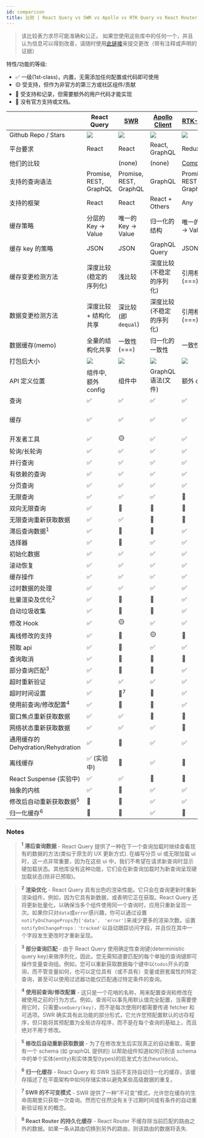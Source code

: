```yaml
---
id: comparison
title: 比较 | React Query vs SWR vs Apollo vs RTK Query vs React Router
---
```


> 该比较表力求尽可能准确和公正。 如果您使用这些库中的任何一个，并且认为信息可以得到改善，请随时使用[此链接](https://github.com/tannerlinsley/react-query/edit/master/docs/src/pages/comparison.md)来提交更改（带有注释或声明的证据）

特性/功能的等级:

- ✅ 一级(1st-class)，内置，无需添加任何配置或代码即可使用
- 🟡 受支持，但作为非官方的第三方或社区组件/贡献
- 🔶 受支持和记录，但需要额外的用户代码才能实现
- 🛑 没有官方支持或文档。

|                                    | React Query                              | [SWR][swr]               | [Apollo Client][apollo]        | [RTK-Query][rtk-query]               | [React Router][react-router]                                              |
| ---------------------------------- | ---------------------------------------- | ------------------------ | ------------------------------ | ------------------------------------ | ------------------------------------------------------------------------- |
| Github Repo / Stars                | [![][stars-react-query]][gh-react-query] | [![][stars-swr]][gh-swr] | [![][stars-apollo]][gh-apollo] | [![][stars-rtk-query]][gh-rtk-query] | [![][stars-react-router]][gh-react-router]                                |
| 平台要求                           | React                                    | React                    | React, GraphQL                 | Redux                                | React                                                                     |
| 他们的比较                         |                                          | (none)                   | (none)                         | [Comparison][rtk-query-comparison]   | (none)                                                                    |
| 支持的查询语法                     | Promise, REST, GraphQL                   | Promise, REST, GraphQL   | GraphQL                        | Promise, REST, GraphQL               | Promise, REST, GraphQL                                                    |
| 支持的框架                         | React                                    | React                    | React + Others                 | Any                                  | React                                                                     |
| 缓存策略                           | 分层的 Key -> Value                      | 唯一的 Key -> Value      | 归一化的结构                   | 唯一的 Key -> Value                  | 嵌套的路由 -> value                                                       |
| 缓存 key 的策略                    | JSON                                     | JSON                     | GraphQL Query                  | JSON                                 | Route Path                                                                |
| 缓存变更检测方法                   | 深度比较 (稳定的序列化)                  | 浅比较                   | 深度比较 (不稳定的序列化)      | 引用相等 (===)                       | 路由变更                                                                  |
| 数据变更检测方法                   | 深度比较 + 结构化共享                    | 深比较(即`dequal`)       | 深度比较 (不稳定的序列化)      | 引用相等 (===)                       | 程序加载                                                                  |
| 数据缓存(memo)                     | 全量的结构化共享                         | 一致性(===)              | 归一化的一致性                 | 一致性(===)                          | 一致性(===)                                                               |
| 打包后大小                         | [![][bp-react-query]][bpl-react-query]   | [![][bp-swr]][bpl-swr]   | [![][bp-apollo]][bpl-apollo]   | [![][bp-rtk-query]][bpl-rtk-query]   | [![][bp-react-router]][bpl-react-router] + [![][bp-history]][bpl-history] |
| API 定义位置                       | 组件中, 额外 config                      | 组件中                   | GraphQL 语法(文件)             | 额外 config                          | 路由树的 config                                                           |
| 查询                               | ✅                                       | ✅                       | ✅                             | ✅                                   | ✅                                                                        |
| 缓存                               | ✅                                       | ✅                       | ✅                             | ✅                                   | 🛑 仅已激活的路由 <sup>8</sup>                                            |
| 开发者工具                         | ✅                                       | 🟡                       | ✅                             | ✅                                   | 🛑                                                                        |
| 轮询/长轮询                        | ✅                                       | ✅                       | ✅                             | ✅                                   | 🛑                                                                        |
| 并行查询                           | ✅                                       | ✅                       | ✅                             | ✅                                   | ✅                                                                        |
| 有依赖的查询                       | ✅                                       | ✅                       | ✅                             | ✅                                   | ✅                                                                        |
| 分页查询                           | ✅                                       | ✅                       | ✅                             | ✅                                   | ✅                                                                        |
| 无限查询                           | ✅                                       | ✅                       | ✅                             | 🛑                                   | 🛑                                                                        |
| 双向无限查询                       | ✅                                       | 🔶                       | 🔶                             | 🛑                                   | 🛑                                                                        |
| 无限查询重新获取数据               | ✅                                       | ✅                       | 🛑                             | 🛑                                   | 🛑                                                                        |
| 滞后查询数据<sup>1</sup>           | ✅                                       | 🔶                       | 🛑                             | ✅                                   | ✅                                                                        |
| 选择器                             | ✅                                       | 🛑                       | ✅                             | ✅                                   | N/A                                                                       |
| 初始化数据                         | ✅                                       | ✅                       | ✅                             | ✅                                   | ✅                                                                        |
| 滚动恢复                           | ✅                                       | ✅                       | ✅                             | ✅                                   | ✅                                                                        |
| 缓存操作                           | ✅                                       | ✅                       | ✅                             | ✅                                   | 🛑                                                                        |
| 过时数据的处理                     | ✅                                       | ✅                       | ✅                             | ✅                                   | ✅                                                                        |
| 批量渲染及优化<sup>2</sup>         | ✅                                       | 🛑                       | 🛑                             | ✅                                   | ✅                                                                        |
| 自动垃圾收集                       | ✅                                       | 🛑                       | 🛑                             | ✅                                   | N/A                                                                       |
| 修改 Hook                          | ✅                                       | 🟡                       | ✅                             | ✅                                   | ✅                                                                        |
| 离线修改的支持                     | ✅                                       | 🛑                       | 🟡                             | 🛑                                   | 🛑                                                                        |
| 预取 api                           | ✅                                       | 🔶                       | ✅                             | ✅                                   | ✅                                                                        |
| 查询取消                           | ✅                                       | 🛑                       | 🛑                             | 🛑                                   | ✅                                                                        |
| 部分查询匹配<sup>3</sup>           | ✅                                       | 🛑                       | 🛑                             | ✅                                   | N/A                                                                       |
| 超时重新验证                       | ✅                                       | ✅                       | ✅                             | ✅                                   | 🛑                                                                        |
| 超时时间设置                       | ✅                                       | 🛑<sup>7</sup>           | 🛑                             | ✅                                   | 🛑                                                                        |
| 使用前查询/修改配置<sup>4</sup>    | ✅                                       | 🛑                       | 🛑                             | ✅                                   | ✅                                                                        |
| 窗口焦点重新获取数据               | ✅                                       | ✅                       | 🛑                             | 🔶                                   | 🛑                                                                        |
| 网络状态重新获取数据               | ✅                                       | ✅                       | ✅                             | 🔶                                   | 🛑                                                                        |
| 通用缓存的 Dehydration/Rehydration | ✅                                       | 🛑                       | ✅                             | ✅                                   | ✅                                                                        |
| 离线缓存                           | ✅ (实验中)                              | 🛑                       | ✅                             | 🔶                                   | 🛑                                                                        |
| React Suspense (实验中)            | ✅                                       | ✅                       | 🛑                             | 🛑                                   | ✅                                                                        |
| 抽象的内核                         | ✅                                       | 🛑                       | ✅                             | ✅                                   | 🛑                                                                        |
| 修改后自动重新获取数据<sup>5</sup> | 🔶                                       | 🔶                       | ✅                             | ✅                                   | ✅                                                                        |
| 归一化缓存<sup>6</sup>             | 🛑                                       | 🛑                       | ✅                             | 🛑                                   | 🛑                                                                        |

### Notes

> **<sup>1</sup> 滞后查询数据** - React Query 提供了一种在下一个查询加载时继续查看现有的数据的方法(类似于原生的 UX 更新方式). 在编写分页 ui 或无限加载 ui 时，这一点非常重要，因为在这些 ui 中，我们不希望在请求新查询时显示硬加载状态。其他库没有这种功能，它们会在新查询加载时为新查询呈现硬加载状态(除非已预取)。

> **<sup>2</sup> 渲染优化** - React Query 具有出色的渲染性能。它只会在查询更新时重新渲染组件。例如，因为它具有新数据，或表明它正在获取。React Query 还将更新批量化，以确保当多个组件使用同一个查询时，应用只重新呈现一次。如果你只对`data`或`error`感兴趣，你可以通过设置`notifyOnChangeProps`为`['data'， 'error']`来减少更多的渲染次数。设置`notifyOnChangeProps：'tracked'`以自动跟踪访问字段，并且仅在其中一个字段发生更改时才重新呈现。

> **<sup>3</sup> 部分查询匹配** - 由于 React Query 使用确定性查询键(deterministic query key)来做序列化，因此，您无需知道要匹配的每个单独的查询键即可操作变量查询组。例如，您可以重新获取数据每个键中以`todos`开头的查询，而不管变量如何，也可以定位具有（或不具有）变量或嵌套属性的特定查询，甚至可以使用过滤器功能仅匹配通过特定条件的查询。

> **<sup>4</sup> 使用前查询/修改配置** - 这只是一个花哨的名称，用来配置查询和修改在被使用之前的行为方式。例如，查询可以事先用默认值完全配置，当需要使用它时，只需要`useQuery(key)`，而不是每次使用时都需要传递 fetcher 和可选项。SWR 确实具有此功能的部分形式，它允许您预配置默认的访存程序，但只能将其预配置为全局访存程序，而不是在每个查询的基础上，而且绝对不用于修改。

> **<sup>5</sup> 修改后自动重新获取数据** - 为了在修改发生后实现真正的自动重取，需要有一个 schema (如 graphQL 提供的) 以帮助组件知道如何识别该 schema 中的单个实体(entity)和实体类型(types)的启发式方法(heuristics)。

> **<sup>6</sup> 归一化缓存** - React Query 和 SWR 当前不支持自动归一化的缓存，该缓存描述了在平面架构中如何存储实体以避免某些高级数据的重复。

> **<sup>7</sup> SWR 的不可变模式** - SWR 提供了一种"不可变"模式，允许您在缓存的生命周期里只获取一次查询。然而它任然没有关于过期时间或有条件的自动重新验证相关的概念。

> **<sup>8</sup> React Router 的持久化缓存** - React Router 不缓存除当前匹配的路由之外的数据。如果一条从路由切换到另外的路由，则该路由的数据将丢失.

<!-- -->

[bpl-react-query]: https://bundlephobia.com/result?p=react-query
[bp-react-query]: https://badgen.net/bundlephobia/minzip/react-query?label=💾
[gh-react-query]: https://github.com/tannerlinsley/react-query
[stars-react-query]: https://img.shields.io/github/stars/tannerlinsley/react-query?label=%F0%9F%8C%9F

<!-- -->

[swr]: https://github.com/vercel/swr
[bp-swr]: https://badgen.net/bundlephobia/minzip/swr?label=💾
[gh-swr]: https://github.com/vercel/swr
[stars-swr]: https://img.shields.io/github/stars/vercel/swr?label=%F0%9F%8C%9F
[bpl-swr]: https://bundlephobia.com/result?p=swr

<!-- -->

[apollo]: https://github.com/apollographql/apollo-client
[bp-apollo]: https://badgen.net/bundlephobia/minzip/@apollo/client?label=💾
[gh-apollo]: https://github.com/apollographql/apollo-client
[stars-apollo]: https://img.shields.io/github/stars/apollographql/apollo-client?label=%F0%9F%8C%9F
[bpl-apollo]: https://bundlephobia.com/result?p=@apollo/client

<!-- -->

[rtk-query]: https://redux-toolkit.js.org/rtk-query/overview
[rtk-query-comparison]: https://redux-toolkit.js.org/rtk-query/comparison
[rtk-query-bundle-size]: https://redux-toolkit.js.org/rtk-query/comparison#bundle-size
[bp-rtk]: https://badgen.net/bundlephobia/minzip/@reduxjs/toolkit?label=💾
[bp-rtk-query]: https://badgen.net/bundlephobia/minzip/@reduxjs/toolkit?label=💾
[gh-rtk-query]: https://github.com/reduxjs/redux-toolkit
[stars-rtk-query]: https://img.shields.io/github/stars/reduxjs/redux-toolkit?label=🌟
[bpl-rtk]: https://bundlephobia.com/result?p=@reduxjs/toolkit
[bpl-rtk-query]: https://bundlephobia.com/package/@reduxjs/toolkit

<!--  -->

[react-router]: https://github.com/remix-run/react-router
[bp-react-router]: https://badgen.net/bundlephobia/minzip/react-router-dom?label=💾
[gh-react-router]: https://github.com/remix-run/react-router
[stars-react-router]: https://img.shields.io/github/stars/remix-run/react-router?label=%F0%9F%8C%9F
[bpl-react-router]: https://bundlephobia.com/result?p=react-router-dom
[bp-history]: https://badgen.net/bundlephobia/minzip/history?label=💾
[bpl-history]: https://bundlephobia.com/result?p=history
